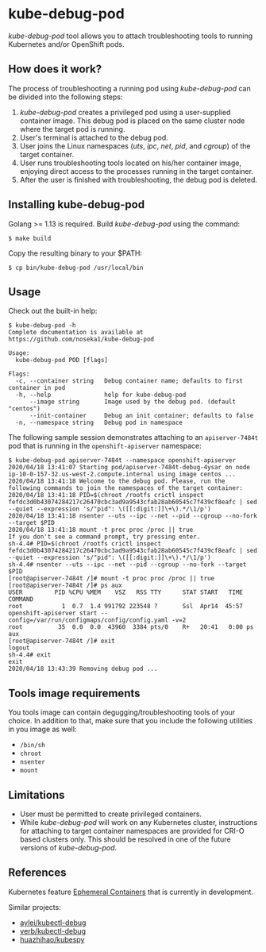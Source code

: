 # kube-debug-pod

*kube-debug-pod* tool allows you to attach troubleshooting tools to running Kubernetes and/or OpenShift pods.

## How does it work?

The process of troubleshooting a running pod using *kube-debug-pod* can be divided into the following steps:

1. *kube-debug-pod* creates a privileged pod using a user-supplied container image. This debug pod is placed on the same cluster node where the target pod is running.
2. User's terminal is attached to the debug pod.
3. User joins the Linux namespaces (*uts*, *ipc*, *net*, *pid*, and *cgroup*) of the target container.
4. User runs troubleshooting tools located on his/her container image, enjoying direct access to the processes running in the target container.
5. After the user is finished with troubleshooting, the debug pod is deleted.

## Installing kube-debug-pod

Golang >= 1.13 is required. Build *kube-debug-pod* using the command:

```
$ make build
```
Copy the resulting binary to your $PATH:

```
$ cp bin/kube-debug-pod /usr/local/bin
```

## Usage

Check out the built-in help:

```
$ kube-debug-pod -h
Complete documentation is available at https://github.com/noseka1/kube-debug-pod

Usage:
  kube-debug-pod POD [flags]

Flags:
  -c, --container string   Debug container name; defaults to first container in pod
  -h, --help               help for kube-debug-pod
      --image string       Image used by the debug pod. (default "centos")
      --init-container     Debug an init container; defaults to false
  -n, --namespace string   Debug pod in namespace
```

The following sample session demonstrates attaching to an `apiserver-7484t` pod that is running in the `openshift-apiserver` namespace:

```
$ kube-debug-pod apiserver-7484t --namespace openshift-apiserver
2020/04/18 13:41:07 Starting pod/apiserver-7484t-debug-4ysar on node ip-10-0-157-32.us-west-2.compute.internal using image centos ...
2020/04/18 13:41:18 Welcome to the debug pod. Please, run the following commands to join the namespaces of the target container:
2020/04/18 13:41:18 PID=$(chroot /rootfs crictl inspect fefdc3d0b43074284217c26470cbc3ad9a9543cfab28ab60545c7f439cf8eafc | sed --quiet --expression 's/"pid": \([[:digit:]]\+\).*/\1/p')
2020/04/18 13:41:18 nsenter --uts --ipc --net --pid --cgroup --no-fork --target $PID
2020/04/18 13:41:18 mount -t proc proc /proc || true
If you don't see a command prompt, try pressing enter.
sh-4.4# PID=$(chroot /rootfs crictl inspect fefdc3d0b43074284217c26470cbc3ad9a9543cfab28ab60545c7f439cf8eafc | sed --quiet --expression 's/"pid": \([[:digit:]]\+\).*/\1/p')
sh-4.4# nsenter --uts --ipc --net --pid --cgroup --no-fork --target $PID
[root@apiserver-7484t /]# mount -t proc proc /proc || true
[root@apiserver-7484t /]# ps aux
USER         PID %CPU %MEM    VSZ   RSS TTY      STAT START   TIME COMMAND
root           1  0.7  1.4 991792 223548 ?       Ssl  Apr14  45:57 openshift-apiserver start --config=/var/run/configmaps/config/config.yaml -v=2
root          35  0.0  0.0  43960  3384 pts/0    R+   20:41   0:00 ps aux
[root@apiserver-7484t /]# exit
logout
sh-4.4# exit
exit
2020/04/18 13:43:39 Removing debug pod ...
```

## Tools image requirements

You tools image can contain degugging/troubleshooting tools of your choice. In addition to that, make sure that you include the following utilities in you image as well:

* `/bin/sh`
* `chroot`
* `nsenter`
* `mount`

## Limitations

* User must be permitted to create privileged containers.
* While *kube-debug-pod* will work on any Kubernetes cluster, instructions for attaching to target container namespaces are provided for CRI-O based clusters only. This should be resolved in one of the future versions of *kube-debug-pod*.

## References

Kubernetes feature [Ephemeral Containers](https://github.com/kubernetes/enhancements/issues/277) that is currently in development.

Similar projects:

* [aylei/kubectl-debug](https://github.com/aylei/kubectl-debug)
* [verb/kubectl-debug](https://github.com/verb/kubectl-debug)
* [huazhihao/kubespy](https://github.com/huazhihao/kubespy)
